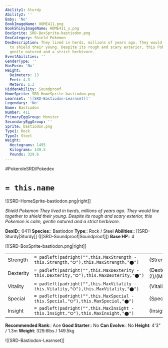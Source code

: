 ```yaml
---
Ability1: Sturdy
Ability2: ''
Baby: 'No'
BookImageName: HOME411.png
BookShinyImageName: HOME411_s.png
BoxSprite: SRD-BoxSprite-bastiodon.png
DexCategory: Shield Pokemon
DexDescription: They lived in herds, millions of years ago. They would line together
  to shield their young. Despite its rough and scary exterior, this Pokemon is calm,
  gentle natured and a strict herbivore.
EventAbilities: ''
GenderType: ''
HasForm: 'No'
Height:
  Deimeters: 13
  Feet: 4.3
  Meters: 1.3
HiddenAbility: Soundproof
HomeSprite: SRD-HomeSprite-bastiodon.png
Learnset: '[[SRD-Bastiodon-Learnset]]'
Legendary: 'No'
Name: Bastiodon
Number: 411
PrimaryEggGroup: Monster
SecondaryEggGroup: ''
Sprite: bastiodon.png
Type1: Rock
Type2: Steel
Weight:
  Hectograms: 1495
  Kilograms: 149.5
  Pounds: 329.6
---
```


#PokeroleSRD/Pokedex

# `= this.name`

![[SRD-HomeSprite-bastiodon.png|right]]

*Shield Pokemon*
*They lived in herds, millions of years ago. They would line together to shield their young. Despite its rough and scary exterior, this Pokemon is calm, gentle natured and a strict herbivore.*

**DexID**:: 0411
**Species**:: Bastiodon
**Type**:: Rock / Steel
**Abilities**:: [[SRD-Sturdy|Sturdy]] ([[SRD-Soundproof|Soundproof]])
**Base HP**:: 4

![[SRD-BoxSprite-bastiodon.png|right]]

|           |                                                                                        |                                          |
| --------- | -------------------------------------------------------------------------------------- | ---------------------------------------- |
| Strength  | `= padleft(padright("",this.MaxStrength - this.Strength,"⭘"),this.MaxStrength,"⬤")`    | (Strength::2)/(MaxStrength::4)   |
| Dexterity | `= padleft(padright("",this.MaxDexterity - this.Dexterity,"⭘"),this.MaxDexterity,"⬤")` | (Dexterity:: 2)/(MaxDexterity::4) |
| Vitality  | `= padleft(padright("",this.MaxVitality - this.Vitality,"⭘"),this.MaxVitality,"⬤")`    | (Vitality::4)/(MaxVitality::8)   |
| Special   | `= padleft(padright("",this.MaxSpecial - this.Special,"⭘"),this.MaxSpecial,"⬤")`       | (Special::2)/(MaxSpecial::4)     |
| Insight   | `= padleft(padright("",this.MaxInsight - this.Insight,"⭘"),this.MaxInsight,"⬤")`       | (Insight::3)/(MaxInsight::7)     |

**Recommended Rank**:: Ace
**Good Starter**:: No
**Can Evolve**:: No
**Height**: 4'3" / 1.3m
**Weight**: 329.6lbs / 149.5kg

![[SRD-Bastiodon-Learnset]]